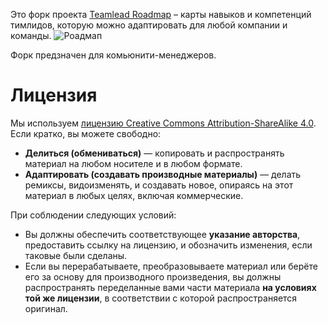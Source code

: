 Это форк проекта [Teamlead Roadmap](https://tlroadmap.io) – карты навыков и компетенций тимлидов, которую можно адаптировать для любой компании и команды.
![Роадмап](https://tlroadmap.io/roadmap-ru.svg?sanitize=true)

Форк предзначен для комьюнити-менеджеров. 

# Лицензия
Мы используем [лицензию Creative Commons Attribution-ShareAlike 4.0](https://tlroadmap.io/license.html). Если кратко, вы можете свободно:
- **Делиться (обмениваться)** — копировать и распространять материал на любом носителе и в любом формате.
- **Адаптировать (создавать производные материалы)** — делать ремиксы, видоизменять, и создавать новое, опираясь на этот материал в любых целях, включая коммерческие.

При соблюдении следующих условий:
- Вы должны обеспечить соответствующее **указание авторства**, предоставить ссылку на лицензию, и обозначить изменения, если таковые были сделаны.
- Если вы перерабатываете, преобразовываете материал или берёте его за основу для производного произведения, вы должны распространять переделанные вами части материала **на условиях той же лицензии**, в соответствии с которой распространяется оригинал.
